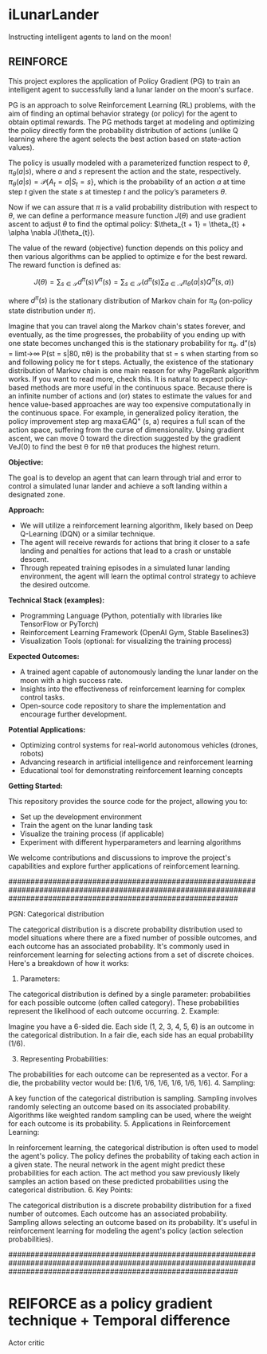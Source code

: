 # iLunarLander
Instructing intelligent agents to land on the moon!

## REINFORCE
This project explores the application of Policy Gradient (PG) to train an intelligent agent to successfully land a lunar lander on the moon's surface.

PG is an approach to solve Reinforcement Learning (RL) problems, with the aim of finding an optimal behavior strategy (or policy) for the agent to obtain optimal rewards. The PG methods target at modeling and optimizing the policy directly form the probability distribution of actions (unlike Q learning where the agent selects the best action based on state-action values).

The policy is usually modeled with a parameterized function respect to $\theta$, $\pi_{\theta}(a|s)$, where $a$ and $s$ represent the action and the state, respectively. $\pi_{\theta}(a|s) = \mathcal{P} \lbrace A_{t} = a | S_{t} = s \rbrace$, which is the probability of an action $a$ at time step $t$ given the state $s$ at timestep $t$ and the policy’s parameters $\theta$.

Now if we can assure that $\pi$ is a valid probability distribution with respect to ${\theta}$, we can define a performance measure function $J(\theta)$ and use gradient ascent to adjust $\theta$ to find the optimal policy: $\theta_{t + 1} = \theta_{t} + \alpha \nabla J(\theta_{t}).



The value of the reward (objective) function depends on this policy and then various algorithms can be applied to optimize e for the best reward. The reward function is defined as: 

$$
J(\theta) = \sum_{s \in \mathbf{\mathcal{S}}} d^{\pi}(s)V^{\pi}(s) = \sum_{s \in \mathbf{\mathcal{S}}} \Big( d^{\pi}(s) \sum_{a \in \mathbf{\mathcal{A}}} \pi_{\theta}(a|s) Q^{\pi}(s, a) \Big)
$$

where $d^{\pi}(s)$ is the stationary distribution of Markov chain for $\pi_{\theta}$ (on-policy state distribution under $\pi$). 

Imagine that you can travel along the Markov chain's states forever, and eventually, as the time progresses, the probability of you ending up with one state becomes unchanged this is the stationary probability for $\pi_{\theta}$. d”(s) = limt→∞ P(st = s|80, πθ) is the probability that st = s when starting from so and following policy πe for t steps. Actually, the existence of the stationary distribution of Markov chain is one main reason for why PageRank algorithm works. If you want to read more, check this.
It is natural to expect policy-based methods are more useful in the continuous space. Because there is an infinite number of actions and (or) states to estimate the values for and hence value-based approaches are way too expensive computationally in the continuous space. For example, in generalized policy iteration, the policy improvement step arg maxa∈AQ" (s, a) requires a full scan of the action space, suffering from the curse of dimensionality.
Using gradient ascent, we can move 0 toward the direction suggested by the gradient VeJ(0) to find the best θ for πθ that produces the highest return.




**Objective:**

The goal is to develop an agent that can learn through trial and error to control a simulated lunar lander and achieve a soft landing within a designated zone.

**Approach:**

* We will utilize a reinforcement learning algorithm, likely based on Deep Q-Learning (DQN) or a similar technique.
* The agent will receive rewards for actions that bring it closer to a safe landing and penalties for actions that lead to a crash or unstable descent.
* Through repeated training episodes in a simulated lunar landing environment, the agent will learn the optimal control strategy to achieve the desired outcome.

**Technical Stack (examples):**

* Programming Language (Python, potentially with libraries like TensorFlow or PyTorch)
* Reinforcement Learning Framework (OpenAI Gym, Stable Baselines3)
* Visualization Tools (optional: for visualizing the training process)

**Expected Outcomes:**

* A trained agent capable of autonomously landing the lunar lander on the moon with a high success rate.
* Insights into the effectiveness of reinforcement learning for complex control tasks.
* Open-source code repository to share the implementation and encourage further development.

**Potential Applications:**

* Optimizing control systems for real-world autonomous vehicles (drones, robots)
* Advancing research in artificial intelligence and reinforcement learning
* Educational tool for demonstrating reinforcement learning concepts

**Getting Started:**

This repository provides the source code for the project, allowing you to:

* Set up the development environment
* Train the agent on the lunar landing task
* Visualize the training process (if applicable)
* Experiment with different hyperparameters and learning algorithms

We welcome contributions and discussions to improve the project's capabilities and explore further applications of reinforcement learning.



####################################################################################################################################################################


PGN:
Categorical distribution

The categorical distribution is a discrete probability distribution used to model situations where there are a fixed number of possible outcomes, and each outcome has an associated probability. It's commonly used in reinforcement learning for selecting actions from a set of discrete choices. Here's a breakdown of how it works:

1. Parameters:

The categorical distribution is defined by a single parameter: probabilities for each possible outcome (often called category).
These probabilities represent the likelihood of each outcome occurring.
2. Example:

Imagine you have a 6-sided die. Each side (1, 2, 3, 4, 5, 6) is an outcome in the categorical distribution. In a fair die, each side has an equal probability (1/6).

3. Representing Probabilities:

The probabilities for each outcome can be represented as a vector.
For a die, the probability vector would be: [1/6, 1/6, 1/6, 1/6, 1/6, 1/6].
4. Sampling:

A key function of the categorical distribution is sampling.
Sampling involves randomly selecting an outcome based on its associated probability.
Algorithms like weighted random sampling can be used, where the weight for each outcome is its probability.
5. Applications in Reinforcement Learning:

In reinforcement learning, the categorical distribution is often used to model the agent's policy.
The policy defines the probability of taking each action in a given state.
The neural network in the agent might predict these probabilities for each action.
The act method you saw previously likely samples an action based on these predicted probabilities using the categorical distribution.
6. Key Points:

The categorical distribution is a discrete probability distribution for a fixed number of outcomes.
Each outcome has an associated probability.
Sampling allows selecting an outcome based on its probability.
It's useful in reinforcement learning for modeling the agent's policy (action selection probabilities).


####################################################################################################################################################################


REIFORCE as a policy gradient technique
+
Temporal difference
=
Actor critic

